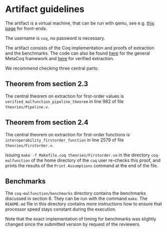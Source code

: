 # Artifact guidelines

The artifact is a virtual machine, that can be run with qemu, see e.g. [this page](https://wiki.gentoo.org/wiki/QEMU/QEMU_front-ends) for front-ends.

The username is `coq`, no password is necessary.

The artifact consists of the Coq implementation and proofs of extraction and the benchmarks. The code can also be found [here](https://github.com/MetaCoq/metacoq/tree/v1.3-8.17) for the general MetaCoq framework and [here](https://github.com/yforster/coq-malfunction/tree/db5240e9f4fb54ee0057c947d29aa2e59920ef91) for verified extraction.

We recommend checking three central parts:

## Theorem from section 2.3

The central theorem on extraction for first-order values is `verified_malfunction_pipeline_theorem` in line 982 of file `theories/Pipeline.v`.

## Theorem from section 2.4

The central theorem on extraction for first-order functions is `interoperability_firstorder_function` in line 2579 of file `theories/Firstorder.v`.

Issuing `make -f Makefile.coq theories/Firstorder.vo` in the directory `coq-malfunction` of the home directory of the `coq` user re-checks this proof, and prints the results of the `Print Assumptions` command at the end of the file.

## Benchmarks

The `coq-malfunction/benchmarks` directory contains the benchmarks discussed in section 6. They can be run with the command `make`. The `README.md` file in this directory contains more instructions how to ensure that processor speed stays constant during the execution.

Note that the exact implementation of timing for benchmarks was slightly changed since the submitted version by request of the reviewers.
